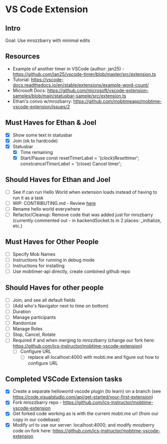 # VS Code Extension

## Intro

Goal: Use mrozzbarry with minimal edits

## Resources

- Example of another timer in VSCode (author: jan25) - https://github.com/jan25/vscode-timer/blob/master/src/extension.ts
- Tutorial: https://vscode-docs.readthedocs.io/en/stable/extensions/example-word-count/
- Microsoft Docs: https://github.com/microsoft/vscode-extension-samples/blob/main/statusbar-sample/src/extension.ts
- Ethan's convo w/mrozbarry: https://github.com/mobtimeapp/mobtime-vscode-extension/issues/2

## Must Haves for Ethan & Joel

- [x] Show some text in statusbar
- [x] Join (ok to hardcode)
- [x] Statusbar
    - [x] Time remaining
    - [x] Start/Pause
            const resetTimerLabel = '$(clock) Reset timer';
            const cancelTimerLabel = '$(close) Cancel timer';

## Should Haves for Ethan and Joel
- [ ] See if can run Hello World when extension loads instead of having to run it as a task
- [ ] WIP: CONTRIBUTING.md - Review [here](./CONTRIBUTING.md)
- [ ] Rename hello world everywhere
- [ ] Refactor/Cleanup: Remove code that was added just for mrozbarry (currently commented out - in backendSocket.ts in 2 places: _initialize, etc.)

## Must Haves for Other People
- [ ] Specify Mob Names
- [ ] Instructions for running in debug mode
- [ ] Instructions for installing
- [ ] Use mobtimer-api directly, create combined github repo

## Should Haves for other people
- [ ] Join, and see all default fields
- [ ] (Add who's Navigator next to time on bottom)
- [ ] Duration
- [ ] Manage participants
- [ ] Randomize
- [ ] Manage Roles
- [ ] Stop, Cancel, Rotate
- [ ] Required if and when merging to mrozzbarry (change our fork here: https://github.com/jcs-instructor/mobtime-vscode-extension)
  - [ ] Configure URL
    - [ ] replace all localhost:4000 with mobti.me and figure out how to configure URL

## Completed VSCode Extension tasks

- [x] Create a separate helloworld vscode plugin (to learn) on a branch (see https://code.visualstudio.com/api/get-started/your-first-extension)
- [x] Fork mrozzbarry repo - https://github.com/jcs-instructor/mobtime-vscode-extension
- [x] Get forked code working as is with the current mobti.me url (from our copy in our codebase)
- [x] Modify url to use our server: localhost:4000; and modify mrozberry code on fork here: https://github.com/jcs-instructor/mobtime-vscode-extension
